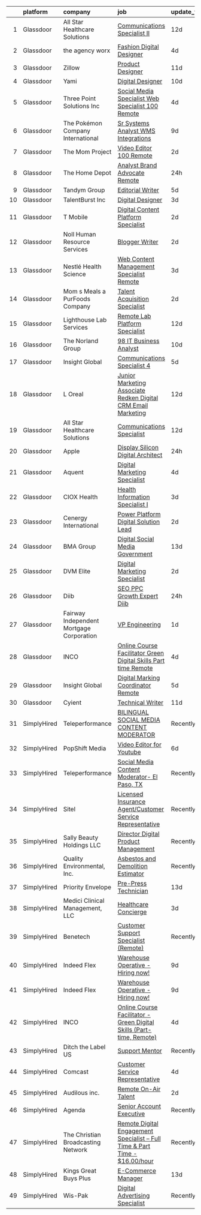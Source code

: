 

|    | platform    | company                                  | job                                                                                                                                                                                                                                                                                                                                                                                                                                                                                                                                                                                                                                                                                                                                                                                                                                                                                                                                                                                                                                                                                                                                                                                                                                                                                                                                                                                                                                                                                                                                                                                                                                             | update_time   | location                   |
|---:|:------------|:-----------------------------------------|:------------------------------------------------------------------------------------------------------------------------------------------------------------------------------------------------------------------------------------------------------------------------------------------------------------------------------------------------------------------------------------------------------------------------------------------------------------------------------------------------------------------------------------------------------------------------------------------------------------------------------------------------------------------------------------------------------------------------------------------------------------------------------------------------------------------------------------------------------------------------------------------------------------------------------------------------------------------------------------------------------------------------------------------------------------------------------------------------------------------------------------------------------------------------------------------------------------------------------------------------------------------------------------------------------------------------------------------------------------------------------------------------------------------------------------------------------------------------------------------------------------------------------------------------------------------------------------------------------------------------------------------------|:--------------|:---------------------------|
|  1 | Glassdoor   | All Star Healthcare Solutions            | [Communications Specialist II](https://www.glassdoor.com/partner/jobListing.htm?pos=128&ao=1110586&s=58&guid=000001833092314dbcf03b12e3b6052c&src=GD_JOB_AD&t=SR&vt=w&ea=1&cs=1_4605110d&cb=1662967231485&jobListingId=1008103721465&cpc=8795CF9063CD573D&jrtk=3-0-1gco94cd92cgm001-1gco94cdrghqe800-4074241b191a7e87--6NYlbfkN0BGBDPilQKSjrpyyyYArvYVOZEYMa7mKcISwAaoeXlSDFzzl19xKjQ7G3VoStLEeVMrnKwQ1nxYxP4hRxsvB41vZsboSjw1NXacT7m7rlvQxOQ28vRk1mWFeZMMnsM1MdRaavSdDrKIVzau5wtO0GLPBkUi9MP9my6Mx7_ZuG3412v-lnenvLZ9z-xrUQfXDaeGtuCJ6bDNI8vipaYhROKMypkd5c_dqDoVI23Fg04RwxMxLnghZxJvoptOy5sBxECfM5-UtvYWlUfUyuUR9FWpuy83UUnDvMms2JziK-EFqcGA_kY6EN9bmRWtLgt7sYTYP-oBibZRyaz4vpf6rChsZrZ8FKVSRIraOt2OnqVETTMTM1kp_iNLFv8HGzL9NfTkolL2P6LbidAL0RLUbYFDOr0nL9M2urNOq6xGPKLil14yCnofnWXIhzal50Zmb9uVhFe0bEvXEz42hR34DH6bpwKGzzTx8X0hVYd9uu_Ag3dB-hwb_VKjpH5N6PdIRYi_XeBX2N3utQ%3D%3D)                                                                                                                                                                                                                                                                                                                                                                                                                                                                                                                                                                                                                                                                                                                                                             | 12d           | Remote                     |
|  2 | Glassdoor   | the agency worx                          | [Fashion Digital Designer](https://www.glassdoor.com/partner/jobListing.htm?pos=121&ao=1110586&s=58&guid=000001833092314dbcf03b12e3b6052c&src=GD_JOB_AD&t=SR&vt=w&ea=1&cs=1_8ecb1419&cb=1662967231484&jobListingId=1008123724940&cpc=8795CF9063CD573D&jrtk=3-0-1gco94cd92cgm001-1gco94cdrghqe800-bcac29a8680221e3--6NYlbfkN0CNOKpjDIEH11s39GTuUki_mvxNbnX5BtDlH5CMrheAnKze_5JrwQ4joDkGUDohP_RlNQhEZ3Q2jeEAm6ldQzmxFxxxdOOwyMbldo0dx9_PlOyL0ITe7Ek6r5-EtcSJ0KUwFsEzvFr-Dqbe1FRbByRhvhsV6TwGLTx9ZGA_f200DDMBn0XMdAm7cy0ubHw8ERgtFavRaLppjLM65exVA56aMbzj6t7XkgfjjdxhPCcGu7fDoq1w9mvQ7GUQ2OxzJ-eSJmo-G64tsB8V1OUyzt8UlhvkmqQ9PzSlBuE8IEun4S0IokDzvjW6YqtSovfS-LPN2ZwTKP3Ft5hn2_ti8SKh8GnSauuItVI4h6G6lAp3z7UNQdpbbIBA8HowrYjX7WpBPfYo-24IQxG9UtiJsH3zlYwZa_5mRua7f3oMGcAkDilvzKJvCzeqMQxBehkwVrQtK9TSlRnZWJrTZAIq7qHmMAL5fW9TlXgclLkKdWSs0fOPHHuwtx-_IVt60bKyB0dHA2BUSnbktw%3D%3D)                                                                                                                                                                                                                                                                                                                                                                                                                                                                                                                                                                                                                                                                                                                                                                 | 4d            | Remote                     |
|  3 | Glassdoor   | Zillow                                   | [Product Designer](https://www.glassdoor.com/partner/jobListing.htm?pos=118&ao=1110586&s=58&guid=000001833092314dbcf03b12e3b6052c&src=GD_JOB_AD&t=SR&vt=w&cs=1_ccb28ab2&cb=1662967231483&jobListingId=1008105734825&cpc=3BA4CE39D5B5DEF5&jrtk=3-0-1gco94cd92cgm001-1gco94cdrghqe800-923d093315a463c1--6NYlbfkN0ANMurRYyPEXg08u6OamUd1Mvhk-zhFSGYIZgoJR86UvYL2v6MoUqae-sD5DnU21vqzMUfcrlxXldGlpvZ_A9LcSbv7fieDI5Q_e0eCDabZQJSfXOKXU7HhyZwRBWFH68mW2QkyUBY-1UqPK4A2Y0SDj9Q6XtG2RXC_FvaVnw66ZvehczXT0hXJiSKLdlv--KrzvhuGdjmuVOY-lgQ2fxrrtU44YbOotPxLYmrr3zjBFjGa5Gct6HufRsr590PXWE2TbQXt6HVvxvDltJ9ebgoMBByq98h2QQkks-1vng98s0Qe1Yww5Z0Ni2kkGbiW03PCICUJzmuNPpfCTFPpPrMjz9kGlgY-PIyEZhpQi9ELDS-nHYkJRQuEiiz8p5N3WB9TGSLANZWIGc6E9vyPhsc2A1FApRb0BAKndzJdixKmVYfqo6KR-9L_E5ZcOYtfrznlpfiWzv0gNpyJfhLx1CEPto9e6LD11LYUEHiVqumKKbJ6qLeP4hxgOtB5jsxHJj7PA2r01EIvqx5BaEYVZx1vtpqZxHX6dw642c7vbAw3IHr0F0PdDAy3GQJAxJQ4lBbT7bkB2XwfBaX__QglrF5pta-k9dmUPdQ9IwhczNcQfDlnB8PJRGjPCHv8SpmCpBKjiL9Lt1M0ouG2L3gbnYF3Gg5ETSpKY0HVDNIqkFWKi_gXTM3ndLxM7zVA0xvxFEhRanEER6egkR_QpbDjt4QpuhqmalJmrbtHBFouHvGQMVhsdP40zNidX3HFhXOBb1lqUYMHUWCA2Qng8vZWMhhJetwIaIZncG19fNkRZM3Z83sJBzRDf1ikbZQRTQFy1B_XB3vAz38APZR12tBi8aP6YJqGRMIb82UoiuzOQJ9fr2nJv-lBtwC9yHsc4stNfhk%3D)                                                                                                                                                                                                                                                                                                                                                                                            | 11d           | Remote                     |
|  4 | Glassdoor   | Yami                                     | [Digital Designer](https://www.glassdoor.com/partner/jobListing.htm?pos=101&ao=1110586&s=58&guid=000001833092314dbcf03b12e3b6052c&src=GD_JOB_AD&t=SR&vt=w&ea=1&cs=1_b23e7046&cb=1662967231481&jobListingId=1008111863173&cpc=43E37B7B5399EAEF&jrtk=3-0-1gco94cd92cgm001-1gco94cdrghqe800-8302dfe21c891ddb--6NYlbfkN0DsBOlmEAMqZtav1V1WKZO3RUElpafjggtWvxyDQ3xFSqf_F-uFbbl6Uz3uWdsT6trhbhoQk9MLmdifgAjmKlktZ-KFT4uyBonNjT1hiMW-qy2QwgUCcGa2HfCbca367x6gS-KHt4jEdwQ7-935eUeRy1sqHDlYd_TSjrVyRTBGtEOgjGAwsV9GqR5QOzWZZeVSG57x-dfDRUjsb7lWzisltj-6hXhwTRu8uvXmxtso-4h5GPyEMl_bx9XMElvvj6axwTXRHcKFo4TAKL8s3rYBZs9oBiuZrT5b_bITj6HlAXsyAQLvcjHgKiToijuNTDFFW8GyAakBJjdK-3EJOh-oDeZCHJKIyqoqNezM4SIWkpTXYlT2xmyyEOnuXfMZHtj-z09I-lyhDTbSgP-a0wU_Gmvp-0G2bAIqUQims8EGxQ_JABMXM-C6d3BJrqUQaQCD5xjFaFrGBCJKaEol4m4r7M8GW_vDF1Gowz-AhiFdPrlyjWf3bsoIhZPA7GcNtts%3D)                                                                                                                                                                                                                                                                                                                                                                                                                                                                                                                                                                                                                                                                                                                                                                                       | 10d           | Brea, CA                   |
|  5 | Glassdoor   | Three Point Solutions  Inc               | [Social Media Specialist  Web Specialist  100 Remote ](https://www.glassdoor.com/partner/jobListing.htm?pos=112&ao=1110586&s=58&guid=000001833092314dbcf03b12e3b6052c&src=GD_JOB_AD&t=SR&vt=w&ea=1&cs=1_e2ce805b&cb=1662967231482&jobListingId=1008123350854&cpc=6FC5BA77C9A4CD78&jrtk=3-0-1gco94cd92cgm001-1gco94cdrghqe800-ccccff3354823a38--6NYlbfkN0AXO2-80b6OrVq1jMY6MPakwTrBlFGFG9GXXoIqvIeRwHQKnllkc9g2j9MPJeoDIXEtRjoaZ_GdRcr3rDKEmRts6m5hQZIyMpsR-V0OIQ8EDLDWtjvH128dxsFCBLCzhZ4mfZGEtexcd8x1ngR2VjHpVQsRW6J5_GDgTq1iQKse0ARj6ISeCI3DY8jlwHQcHy6U7WokfCVT8BbY9IwLUJlDNMGByGlFNBbV8Qy9kYVSR80u07KDS7gIgXxx7YXAT2Il1raDSP_4StlYQm56gB-mXIgxgeDENFEgCOGJlfXruoyM2djUmSYIluUUuCpNwxuLuTgMzXc6RNDScIqY6iqh8QWJkci4wuA1c1HwpdhZV42BYBMi5QKxIULXw4epYAEifZ_In-bJ1bR0vBTEhpUVSXaa3098l_Bi2KH5flSo41_QU3mGHf4npOjGc_J2gm6GHzRw1tRi3vW5z0WkZxCgP0hVbV6j1fuv3kk5D2QNVsjQoo76FDC5TbwGeXFMsjG3MRlqGOrSEbTmimr6IknfvWTLBfSMgeUNHQk-7K6GuA%3D%3D)                                                                                                                                                                                                                                                                                                                                                                                                                                                                                                                                                                                                                                                                                                     | 4d            | Remote                     |
|  6 | Glassdoor   | The Pokémon Company International        | [Sr  Systems Analyst  WMS Integrations ](https://www.glassdoor.com/partner/jobListing.htm?pos=111&ao=1110586&s=58&guid=000001833092314dbcf03b12e3b6052c&src=GD_JOB_AD&t=SR&vt=w&cs=1_2f42bdb0&cb=1662967231482&jobListingId=1008115205921&cpc=56C4EA4A1A191A49&jrtk=3-0-1gco94cd92cgm001-1gco94cdrghqe800-72377bc10099bce3--6NYlbfkN0CsgUO0V2fSZxJANSxJiftVXeq1wpG4BxYFHzXoW0hPJv2peq4EG1SbFvCwTfxDtyxxb_28q_pAcZ-sFPK1vOQO_sd6BzI8qFond-mcHqO9YTEP5TYfF-pWELUmBLLDm-TEHFo7j7iNr7833mBSKI49nC1eyX2WGmb8LZMvTjeymW2MCSS6X7WBaPCgXFHRB0BY6cg2sixdBDbrRFt_0vYtTzpjaJ-QMhhdHxP1EKcXxdjgZ2DIF3oJXK5dmExvrWSa8kKV_VWv1Xh1Nz4bbWFhUj7B8jnkdNqGul4qKxKu5pvm6l1CHIwXiAqtP1CAL2iuJUMSOjWk6-EdFI0pR5fNn1uaXsgVdxTMIxCpuH3mRBHIJLI3rbnuv3DJVOa862d_kQIHzafZG1U53aJwR3f3QisOitegp1NQGJyASrsQESBu_gmWOznvtD2Qm40QPuJnRDCvbPALWTqHo_ZnrFEn5zXXWzNKF-263GFEoQAVSI9Qve7SjpRjpmumb1CKFrSIbhKZe8YBbLUSOvDsayaSD10SrKT151vVz0FaNJWA71LO8lf58zk-63De1UCBGcWHQu0Y3t87i1QyLxC5Wnq5Bq3NBdCGYUy1Wp0ndiOxZd3Q6uw6VcNrMs-vY_jjOnrYUaliechS04NRxJ9fyQooeFMerf1zXrEevBoS9JAPEUAMCixyjm40OBW4KAM2VyNE3Aa8CBNh2-Tz9cM82NuAPSkGIxQgqe7xhpnCgl1FADJdtRdhIWX10fXeX8h5IXXxWpSUVH3A4n3IF8fjVBy5i0EpHCclGihTEg-6Ej2RRbznmpSixdc_i333hc31__gxzxvNPOceKXK7VvjtpdvPKwr2LBX_vMJRbNrPxU1rMHFdkgXhMA2Acc8k-z2sTKeJdaW9JeFbnT04AAlpRQZuPAmuOz3WK0SDtMs85OVWQQ%3D%3D)                                                                                                                                                                                                                                                                                                                        | 9d            | Renton, WA                 |
|  7 | Glassdoor   | The Mom Project                          | [Video Editor  100  Remote ](https://www.glassdoor.com/partner/jobListing.htm?pos=119&ao=1110586&s=58&guid=000001833092314dbcf03b12e3b6052c&src=GD_JOB_AD&t=SR&vt=w&cs=1_3f1e2998&cb=1662967231483&jobListingId=1008129689187&cpc=42BEC95245890617&jrtk=3-0-1gco94cd92cgm001-1gco94cdrghqe800-6d5762e2183e3e65--6NYlbfkN0BDp_epf89aHDQhKpPegNJQ_ldQpEFZQsM9OcONMGxWx6pU56EKHF58QjVdAUvn2gX7ZxkNK7JD9nMbe0CrZnv0yeP7iSglisZdqxtbKNllPLeA6Tw5_019ujZujewAXpQoSWrY7fUinTSbPUvgwFTWcW-jxmNZfZVf8gzm0s0IxalBA_axSehVesa-FyzSPIFB858KlVDn2jhtQ_AX8wDlH1Gqxz5mJj5ilTCd1sfCUM2mFyZkPqbj9d4gpyp1rzHMXMTTTbVRUL_Ai6JOWnQFRfxzfMJyELdVZqwOtL1KYJygg12U57_ERFK6fIweMY7BJAPU-F4IXh_uBS-MLNeokVhXOE5ZDBj1KvOnDl1uz8ogpv9x1ZIDBwKJr3NFpC0bp2z_dySQRDnVkDLlkufiwU_B_BUXf_nhGVhTzeHPCkvrXsWYSVOrhBAwqxcnfaK-F8LZ1b1lwB94XwFHy3KXMdnsRFzP4B4incpNf7861RVmOvyBX2OXRsVDYZtdv36JUk7gyz_keQZ0msLfooVRRWndW3XD3j_Z4zInPCOJsPU84yfVys0O_79uDxnWB54T83yvHxVyWw%3D%3D)                                                                                                                                                                                                                                                                                                                                                                                                                                                                                                                                                                                                                                                                                                    | 2d            | Remote                     |
|  8 | Glassdoor   | The Home Depot                           | [Analyst  Brand Advocate  Remote ](https://www.glassdoor.com/partner/jobListing.htm?pos=113&ao=1110586&s=58&guid=000001833092314dbcf03b12e3b6052c&src=GD_JOB_AD&t=SR&vt=w&cs=1_debeccb7&cb=1662967231482&jobListingId=1008132424008&cpc=C4A69CCDBB3B9599&jrtk=3-0-1gco94cd92cgm001-1gco94cdrghqe800-19123a3284e4b776--6NYlbfkN0BAuTfAu5ThYozS55O8p5sS5gWZMb8bifg5H3ftdCgDuLYRlqSkW6aKpA-68L38M75JUSI-Cq-hKq40bDZOA0-3JEY0ldYzsdCSg1Aa4Ue6xDb3O1mja-E5XzJOM7k8EqdYbjLKXbim7XCk_BhdLzErpke6614ohzFWriYIFvBYVYQaO5yDpavrZ54_Eu7aV-UXsMmtJhvmziF3_kpI0nLb-rg8FB0BrkMKDZscP-Ejoi4Iz_JJ42R5E8A2JRWtxWQhpp3I53RIHHEWM3wzFgh5wGoZ6RYEe0RPsDlKzo8l0OEMvKF7ildAedEYX2MBnvxzm0CbnHB4ocu-6dmYrK2I3xvCqlTXX_CFxP-ysiVpV4upE5QWXGCo8WSQyepKrdxrSBcmAA2EBA3JikUpccfR5FER5WxVoMnOe5DslJrOscMgV2YRBK5V)                                                                                                                                                                                                                                                                                                                                                                                                                                                                                                                                                                                                                                                                                                                                                                                                                                                          | 24h           | Atlanta, GA                |
|  9 | Glassdoor   | Tandym Group                             | [Editorial Writer](https://www.glassdoor.com/partner/jobListing.htm?pos=120&ao=1110586&s=58&guid=000001833092314dbcf03b12e3b6052c&src=GD_JOB_AD&t=SR&vt=w&cs=1_7df5f6ac&cb=1662967231483&jobListingId=1008120841364&cpc=F4EED0218A761C36&jrtk=3-0-1gco94cd92cgm001-1gco94cdrghqe800-a63f4fd5cbec9884--6NYlbfkN0B-PqtJkJBxcFK4No1YgA2WlSENonneqf7HjiGu_Q0_hCckdE4H0LXC4ZduhqcTD6Doq_N4fcwYJ7Aaxwl3jxPuLG3TFrE7JsrWcldIg2gW26ET2zdkX4W0PYNU-SGic-N5-LsHmOCZsjQFclM-ivuf72Ij3N0TS7nLiKLHKB1jCy0RgrDEntGz0ozyoYQ0tFDnh9ChQcHlwcvMzeRv_AJpaloNApVqgUpiqj-Z3N95gB5W-teMRiklu4bawOLDCE1LcIxpUqbN7-FwnRFj8Oroq8T9tecqF5lb0BSDHp0KMoWPIC3A8fD4KhaOOgUko3nmVJx26d4PQxcT3n72t2-FwXl8oWEgNkIdTTBLosfX9yPHSmfbcBkz8A6_azwVkHJyNZhFzJIHGVHlcaz5-tiPLIeMWPpj4_opTIOeXZWX2jJJxY_FNNlR_gduKEMS13A1FqTV902y8ww_Cr-oEcO7OcFFXnUpFw4n7Zwxq4zZNw%3D%3D)                                                                                                                                                                                                                                                                                                                                                                                                                                                                                                                                                                                                                                                                                                                                                                                                              | 5d            | New York, NY               |
| 10 | Glassdoor   | TalentBurst  Inc                         | [Digital Designer](https://www.glassdoor.com/partner/jobListing.htm?pos=127&ao=1110586&s=58&guid=000001833092314dbcf03b12e3b6052c&src=GD_JOB_AD&t=SR&vt=w&ea=1&cs=1_be41ba31&cb=1662967231484&jobListingId=1008126827224&cpc=8795CF9063CD573D&jrtk=3-0-1gco94cd92cgm001-1gco94cdrghqe800-8b467ad102257841--6NYlbfkN0AytblDjMhCTRr2PwXSTF3LlCyagmIhB_qBKYhkTsU9J8kbOkkPPbkHTn1PvWfxq-Nv4x6IxDBvZLR25MZbAfefno-oBVTU0wSlc8HEjJ-SswQ5Z1xRMiItwG7mk97MbMuou-84mvi0RkZ2zZIXh2AiBdhA1yJSCwWI0L0GyRNrxepbqoRNkkFFIXtM-HAkCMnjJ6Zgo_kB2NFh7tbQjbOQ561OrlQxDZPwduwwviWdlpMbS1hnI9Wt7ZB-xanEWYFe5yCs4RXjqcZNnTk3bDsOmAUDSK8QwXpZYLH45zc_ffPNtraXdDj0tsO--xEIVD8TbrlnbNHVEcVuy14axiTmG-T8zGL_L75AWAwNve5P9QM7YxlRrjaG01FiCZzqQY2hc7se-5SInJOc6PwvYG0V6Mt0xoSoc25fJBWkydrvlmhhWiAX7nNiflpItvV4dLG5HL-HEX3yhP0QWwbK2vr6D2j5v-P0i4y7WQ2Lw5rqMZs9eHD1oicM2pgDZlBG8bc%3D)                                                                                                                                                                                                                                                                                                                                                                                                                                                                                                                                                                                                                                                                                                                                                                                       | 3d            | Remote                     |
| 11 | Glassdoor   | T Mobile                                 | [Digital Content Platform Specialist](https://www.glassdoor.com/partner/jobListing.htm?pos=107&ao=1110586&s=58&guid=000001833092314dbcf03b12e3b6052c&src=GD_JOB_AD&t=SR&vt=w&cs=1_4ff66d3a&cb=1662967231481&jobListingId=1008128770852&cpc=FB7E4A1762AE5BEC&jrtk=3-0-1gco94cd92cgm001-1gco94cdrghqe800-88ab6d4f451badf7--6NYlbfkN0DQ26wr4AzmoNOeS9kS7NPMaLEmoS4rCSw65dkfRS7bcApvtDhmwtBf2olLwfeWvsw0Bz8Fcwho8rVf8eZojBa5ZUCJuqrdKaldvOBXRbQ0dWOfzjfkE6uEMbD4_AA2r5C5H6f7Ny-SC2PsEPYDQayTgVQKdsXnsaMwZZWjZyMCMYzMCnHsvd30CV1-2B4kvK1kzRkdNqF7N7aMaR-tJD9EfyHtqcvuwKEiobY9ojvRGWVrz8KJfLkFE01H9n-SlSDSKo11-PaDw_CbR1rTbI6WIjBlNrOfP48uosPy4jvBy9WzUDyhjiJiRZcM308IIfMbHQuT7mbN51PsliynrJigOptdAptD-0NdSby76oNtuSgTI7EQwxIDFj7BSfeOw9DRlzdv8iMsS3aOEUu-WLmH6RgxtGvJnKGrSXG3IwlaZVdjwwLPzMfthvaiYnSxeP9lAMMqQXEI71xFYYl6KyQqWwknpdEmn5VsumcbB3thR9AH6oTI-xrflGX69CXc3TzibcGRbkOApMh6RHJ1NHegupAFaydG5jJnMK4lGdwvexIoIFs8BDgqV8FalC8U8x5pG3YFbfpPGuPI8ZQgI-wYsyh5Gdyn0goBgqHWSBz3xFTz1xvVMYoFOpB-C3RbM7F4Nc2tWuGgbqkx-0Avdmm6aghPXZ2qrb3cfnF612DNHnECMscf4Sw6LkyBZiIujtMHK9pPNl6jidU44sPULcQIOvGdu6FR3pnYPNrLtkySqknBa_elRepDcS5yr3wf7YH58LZtv55BpmUgYLyAviZFYZDlbl1t_ilBoqKEduHNSPTSsSmu7pBop97QsU9l2hHW4PoTpPBi8RpcsIBxCkds_MwECy9Yy1uYCZpUEgIAqZygRnd1Atm8SO_Bx3M-Fsh8uvmOF3ybwpM95Llz4sLbnts-D8xpBslz5rosI4XKkldHYTV6aJvdsl0X63hhPYPgMGaKbIdQ082dWxPRYbfU1KAg0v1V2RYUe2cPjEQJ89PVXENKj-_ZlEYJuq-G_hgYZCs_b1vLcwzggyXSI5m04tmVM0L0zFOLLcLy0Ev4-43dWAsKRjfGpbom0amVJrVcr7EElkl6zxwRG8iLIM4aQLUCqDbcDTqwzvaIJ05aLkOGWvlJ7IMWhIaRmCfbqK3fWYhatyEiEjZbyQdagTu4dfuzNcL7m4GlTjXG9qIl8XVwW5zVF3UG)                                                       | 2d            | Bellevue, WA               |
| 12 | Glassdoor   | Noll Human Resource Services             | [Blogger Writer](https://www.glassdoor.com/partner/jobListing.htm?pos=104&ao=1110586&s=58&guid=000001833092314dbcf03b12e3b6052c&src=GD_JOB_AD&t=SR&vt=w&ea=1&cs=1_c4d4a0fd&cb=1662967231481&jobListingId=1008129732804&cpc=B570179B49F70162&jrtk=3-0-1gco94cd92cgm001-1gco94cdrghqe800-8a2d189f2d6ec3c9--6NYlbfkN0Cl3WF-EPW0eVhuFlAvtyZUUJsMmJHVknTeHRLWHt4c298X52yx5HjTUS7GFeF6EHax1MG7Q9Obi1wUtQ1voXAMVg5K4qOumT39HL5ORguIcifQDYbLFv3sDOYLSGL3MMNNYMG7P4RT1QMfczQTJs6UMOLNXqZxHc9dxMrn0FO9OuUBt_x2TgNyoHGdujbRE8x4BB5VQO5KQvwGOyTM4iZH67kyfJgOv0oqRkq-V6vTa4WJep0AzixA21VO2VuhjhN3v-E_I2gaZOtf_v9lS3ld6jvf38kqU6Q9hEPzF8-988z7GK53dmjse0UY4FEbeLGXHqUtrR_nLccsgnSIGsfjH_wcInAF9zptbVrsI3RONlPg78lzdbPrP8bfEHgPFjWG0nfUuPtN65ZnY_dyVjv6vW1ykI_xZcE_pxTGh2B6DB7_MB9Tqi5WbUGYqguZ-xbQlsq0ohmq9mIpI2f8TM3wbrbRCl_bh2hOaijed7ZZrCQupLUTKhrV_qEe0a7JxfBP1NvxtYplsHaX_J-ybeiS)                                                                                                                                                                                                                                                                                                                                                                                                                                                                                                                                                                                                                                                                                                                                                                       | 2d            | Omaha, NE                  |
| 13 | Glassdoor   | Nestlé Health Science                    | [Web Content Management Specialist   Remote ](https://www.glassdoor.com/partner/jobListing.htm?pos=108&ao=1110586&s=58&guid=000001833092314dbcf03b12e3b6052c&src=GD_JOB_AD&t=SR&vt=w&cs=1_77c34e75&cb=1662967231481&jobListingId=1008126314691&cpc=9DC6E4D8324653EE&jrtk=3-0-1gco94cd92cgm001-1gco94cdrghqe800-55122ea4829dc0f2--6NYlbfkN0ADQ6GdWvkt8ZgTH_-FXwKY0lTyiTNy2VEya7tXxeKwzj-OqYxe2oijiIxNvHTUH-bWGe7WgI2oFgNJ9ti2KfUmkC9rIs_La0VLzhVGYQwsSV4Y-TZZ54TeJzwNYcK_Dz-msOstDAwV2azUMs1QrNxc3uVmBWm-LF0m57_9VZOwJVH0DZWmv-HFnYSYF5m_gVRwqqAdoBkyr0ICS5BztusXCF4CogcIuqoOkMfIZgDNVI8Fq_qQeervNGX-pA6EyDmyM0-zdVTnIuJsRwbg64__cOKJP2VkorOuBedNCvVFBPKjAqzsooqOaxN_65U_TR49V_AUL6JyEjiVvwFkwivS8ExkjDDANjgdYWbaxNUZXwnwzvIvXRUUl42bKok2H0k5Lp4xynsErxZdQS07NDrsW1uGZwbgcGNpwyfSxZzsPjO_aozfz9AHmynZnhebSeGlLxNpKr85iC2JZgASHuYIJ7NYMcT620g0_BD360iZZyyzc2PdsxCBX51TtZD4TqWCR80IwuL4bzvJZzeSclGKoDL4wPqGaiCkTVQ7yNdkZkcneKSmmtckhscgmw6F_qbrJl4NO2BkoSVJOD464akM1Ikk30li1b4GLeOvbYIWewyzKbC_wQ4GlRvOkLufFIZAMa74hq0y3g%3D%3D)                                                                                                                                                                                                                                                                                                                                                                                                                                                                                                                                                                                                                   | 3d            | Seattle, WA                |
| 14 | Glassdoor   | Mom s Meals  a PurFoods Company          | [Talent Acquisition Specialist](https://www.glassdoor.com/partner/jobListing.htm?pos=117&ao=1110586&s=58&guid=000001833092314dbcf03b12e3b6052c&src=GD_JOB_AD&t=SR&vt=w&cs=1_a56b9eac&cb=1662967231483&jobListingId=1008128773759&cpc=C4A69CCDBB3B9599&jrtk=3-0-1gco94cd92cgm001-1gco94cdrghqe800-d0a256e53f5dacf0--6NYlbfkN0BwTAFAHDduigepkUlc1zHSJOlQ39TvvMJ4XwUkeWK_jS0jFNUjC7yCqBYgFwdE_UgNwecZH04pDdFOr90_RZ3GSxf4G5cSf7302cIwBG2hJbVA8z0lYrli8v0h-9PEu9UeDAfGDPn_Cockkia38TPWiuXa8ODM9ew8okVBOtE1CJ4BHe-LI7zIKrqmnFJ3WCqJmUtMjxE34D7LzTBsnrGU5EzO13xDfLQvTsf3jcdx06RYyjyqDoTpA9ODkFxrCvuCFvcItY9zbARLLfCq-YwmOC0UFTzJBmWDJChGANFvJZC-UKlPRl3Hu2qqHHktsp51kmcijl6FqOpVFgOsM2I-3_1uN21ygUcmO4SJvF0PUJwuZqqqrTrayR072E38FJ2YfE9wiWBzmOTG25p-viPtOHNMzkaaFq6fNMpJB9sgVdFC1ESXhYinHs6d-0wV-LpAklkS4JMpH8hj8t6UBpsHL_1z0gSHeeOUb_pya2UpALohjBIf_4jutok7h1J9kBmSmOo1-Ji2O-byhe5iysjzfZZOumMji7e1W3z91dkm-YSdem1bXs4sCrJ8B0p54gNLSA4iY_3ueTt5iytB4X0Iri6AHdyP5PSbjvdwbTW_J8aDQP9u6TZQ7cqu4vQduWb_EMVAah_sKXaj8I9epuUU7mpqdVUt7Bs02uINbwYitQ0tBLcLKbdioPaWHUl4LNBIWyfY0NFuaRdKwkfpj5yyMOeNfSD_aLY7bq89qDN-VsdaiPV8dHj5NoG77wxNa3Ddf2C_gr5I6_J4lARA_MC_mrgTCiy1NpIfkzSHlHMiXBPPslCitw7-ABSKRcTuU4qmyGyylScol4uLZ8yQvxUHfGkgyb_d_CAOHbAqfKOivDcNJQI1h9wXzeV6fktI-VQra97Fm-0Hhf5GRO9nnnLT3NNdvCDM25dJzn3eJe5OyoJsdMtgLPPnZwl-9on68fbc4ubcQCQ_OXTTRQ6RF6IFTbOewAxFCEare--QuptF8t9HApQ95O-8Tu17NZKa1df5iMQXaEuZb4_X25kvWxYrWxsHzWyd-lSaitW7uLejzH69Xm_yviEFsgyW7BoOFd3uAdsEJCLN-w36oKxVgIGZSOHOQqml7W75p0qsR3r1YZMbPOBXieziNarTm24oyLechVVozu0lyjvtr8d5hYy5zPWmHdbeEKJoZpKrvF4iFgOgyMUe5E4AjL8ylELncrgX90qPTwTAVreyF9d0-Uxv5uKvpOvkNWC6iP0pIQYMyQ%3D%3D) | 2d            | Oklahoma City, OK          |
| 15 | Glassdoor   | Lighthouse Lab Services                  | [Remote Lab Platform Specialist](https://www.glassdoor.com/partner/jobListing.htm?pos=109&ao=1110586&s=58&guid=000001833092314dbcf03b12e3b6052c&src=GD_JOB_AD&t=SR&vt=w&ea=1&cs=1_e4970c56&cb=1662967231482&jobListingId=1008104135057&cpc=883DC43018083D9A&jrtk=3-0-1gco94cd92cgm001-1gco94cdrghqe800-8cd5698d7fa44fc8--6NYlbfkN0BEPTYDKR4mhInX251euuDvZYNJCNjxysHHcoB04cFOMG7QbiYcmzzg3SAph67Fk5JggsO2Q1q8Tvihl_BFixz_1qXF3fLEh54_vNxH9xx6luEKM6qtWz7B7XvKWO8L2AJVCcfXk8Bs0BaOuX6v8OF2Ksm-2JRobpBGAg_YbnexSXRO4K6OuEPid9NyyK69AS0bFYbzGnakF2n43bZt07Qn92h8FEiIWCfqEIWHrqeIHKcx-PeQ7A4uC_0veabG6-UvfrLH-X7-NvSET1swQZ3ICe_Ue1beJKljjq1Lebe5H858RUBkoQH3MZHvJyjGtznN6HZaIU2wpRVf7_4InKy1mt1ROzyP1cf7A2VTfEWr7DVmwFHLV_HHzbWoVZdyy_TkczGmu2X-5VjnK7GKUJX28rdVtqfSR8ITl9AoRL580GrJ7ZwsBv4xI-ykpogRikNRhPdyY6uhq-r_qGO1Vo4Yg8iF5xo3bl8X_DJSNwBTjdG_whQZIY9btmSekbpn2YUeE5lQkQaGR4prQ6UjjGi-ABE3sdptau2BsnH13xO3GYOVYZSsHe7ndfs1q-XYOKqO4-faETXvObeApLnEQh4gO6bNPk9E7T0%3D)                                                                                                                                                                                                                                                                                                                                                                                                                                                                                                                                                                                                                                                                         | 12d           | Los Angeles, CA            |
| 16 | Glassdoor   | The Norland Group                        | [98 IT Business Analyst](https://www.glassdoor.com/partner/jobListing.htm?pos=129&ao=1110586&s=58&guid=000001833092314dbcf03b12e3b6052c&src=GD_JOB_AD&t=SR&vt=w&ea=1&cs=1_eed94611&cb=1662967231485&jobListingId=1008111785135&cpc=9908D8D4413DBB8A&jrtk=3-0-1gco94cd92cgm001-1gco94cdrghqe800-ffcb6966abb3858f--6NYlbfkN0Cs2QQGjdTOBHrQsJuheh98jDPi9TyT0ZfRIAHkJTTzuElC61QxND8ZjN2R-w4rcx9GrAPgOrUPsnnBcG2vzpBo6pgHkS7m-yh_bUBDYCfN5sTcaefSHjSr8fLEGhRSTkYAmKwcXSwBmFDNTzqXyCAvAiXm_cROFuy18inun1xjrmRTc5_AulZFNlkRThUs43ZlN3qz2UWE4f6AcHLTWjjuFOSF5VjeLYMnCLOAMJBldYhe9nVT-MG6dUhz0qUUXL5Ruzd8DkTln7_-p1SnXtOOjmSimyL8i8WcuU-dwZynMSIGWuCddigait-YLh1zOLeEl3eAdO7anP13GdO2Qsf3EtLtA2vuRtTXgEiguyfemY365tet2kb_tRy2_UxvRrLSdJmbvfKQRnSkPmZr93akRbMoKG1ZEhbRDHVTNs7jUOBnZvnkOQoFDPZB0p7D4ncm5YgMt-2g9-U9qmim_hpiNKV67ASfSIgWBzjHCeBbRyuyAajksU3Z)                                                                                                                                                                                                                                                                                                                                                                                                                                                                                                                                                                                                                                                                                                                                                                                               | 10d           | Remote                     |
| 17 | Glassdoor   | Insight Global                           | [Communications Specialist 4](https://www.glassdoor.com/partner/jobListing.htm?pos=126&ao=1110586&s=58&guid=000001833092314dbcf03b12e3b6052c&src=GD_JOB_AD&t=SR&vt=w&cs=1_ab4465f2&cb=1662967231484&jobListingId=1008121793639&cpc=654405A9B1E0A9F5&jrtk=3-0-1gco94cd92cgm001-1gco94cdrghqe800-7313863f42eb35a2--6NYlbfkN0BKkHZu3wF05EeDimN_p6sYpKCMArvwa95YdH7UpkaBCqc7l59Erwqcl-ZxWPl_M-nq54veY6r_nVZXRMwRqyWLTgeYvQAoLjVQqc0FzyrHMi4dxTDdMIflmA0aLwG6B8LHc_4AeTR7iGfa2vW_8DgIPbmnCetbA100gU6KJEi_YYSC1VBJdB_Iy6P7TlRGhgpOdmQkPNBxC_KNhKN1XXP3RSbT6vz8yV_ZGslBN6PwfduQLOi44yY5qlj8XafFM2neqwjVx2K-VBNHZZMrDw7kXOQvOUSgvM53pnqiqQ5nfZtSPRiU4GuKkE9YLuODU88eKYcHXw-pHihukSwZjREf-Ghfi6hWCjI-o92y3iw1FIZjMx0bhjSMZfCaCW0xwW9_5i0bWXMN8BKUYpMbro3U_4rM68azG8Y22LauotUzTc9NgnY-DpQzk2DwXc8WnjxqrDpaRGA8uWChVUK1_xX96_8E8ul9fSLSbi4DTXpkRC0uMQIMaKtE)                                                                                                                                                                                                                                                                                                                                                                                                                                                                                                                                                                                                                                                                                                                                                                                               | 5d            | Redmond, WA                |
| 18 | Glassdoor   | L Oreal                                  | [Junior Marketing Associate   Redken Digital  CRM   Email Marketing](https://www.glassdoor.com/partner/jobListing.htm?pos=110&ao=1110586&s=58&guid=000001833092314dbcf03b12e3b6052c&src=GD_JOB_AD&t=SR&vt=w&cs=1_8ca84db7&cb=1662967231482&jobListingId=1008104278623&cpc=F41FEAB56D215062&jrtk=3-0-1gco94cd92cgm001-1gco94cdrghqe800-4de994b6b5e567c7--6NYlbfkN0B--xwTx5z5GtX4kwB4PKln9ei78TGhUZ0jXbBonS0qzEhzYeEaBt0GkTPTcdrr5MnFjQlC3j6wPPG_y3qdE5S8kaV2CdjrD1LzUhATnUsGexzy9vPGVAzzTA0Ll3818YMgE8x-SIAx-eGqNtj8KI3_rOtUxNLHfFCkoSXp6qRdYoNe7AhBjrRo7I2K6UNqZ2uw_rbPQc-lUqalcnnHXDVpU8EGchu9VEHyhOljZm9On7wbseSRRS4D0qIpFav8Y1ONW2FblZi1xSj3aQL0WDl5Jg_M3Tjo0UIZukaIhVsA5o2tVUEFFdDcFb-A97Dmu3E1VJiEZQPC5HYlpqLKZrZB1UX_64uMLnfnk4trjR2IaCtqMp6Z_64WGos7eBhb9BbQEtgaa9KgICTrLctgxRirGUdTcSa2Ii_zVf03UgJ5fhjYFxEs2pIcIhOu3s1WPUvw5-4ZMYjzJLd6ZZxNPg8DuLgzQ4lbExrFSpjuoF90lSsrsrttnGEjB2kX0LShfw3BoQyU2iPlTwkNhoQ2QCW00qi4ZnQ4GPdAXGlEpPKmnpxMYWRCC0p7Qb__4aui4SI%3D)                                                                                                                                                                                                                                                                                                                                                                                                                                                                                                                                                                                                                                                                          | 12d           | New York, NY               |
| 19 | Glassdoor   | All Star Healthcare Solutions            | [Communications Specialist](https://www.glassdoor.com/partner/jobListing.htm?pos=122&ao=1110586&s=58&guid=000001833092314dbcf03b12e3b6052c&src=GD_JOB_AD&t=SR&vt=w&ea=1&cs=1_e48889ae&cb=1662967231484&jobListingId=1008103717334&cpc=AC285F3A3ECA6BB0&jrtk=3-0-1gco94cd92cgm001-1gco94cdrghqe800-5f7806e71323ce1d--6NYlbfkN0BGBDPilQKSjrpyyyYArvYVOZEYMa7mKcISwAaoeXlSDFzzl19xKjQ7aHv195CDdO7kGnmNfRqo77H3KyINivGlap6SQVTxiH1lDpb-k8IzrAKbM4E_qDFTgMMw1W5x2DtOC1T9dFg_4DakFw12FYPqup5jZ-kZNeE6YcFB-89V18VewW8ixNpknLCHMuBvMj6OzCmp3E9XyWozqGdHqbpk7cEIMkTaIUYTyfSUqUm_bdveyK6QaFF4eGaaKnTMv-7F22ee10e-OEzD4vcDBeTcMZiqpRsNb-EBnPuMRZhCW_9oU7cQKcJjJmMuhTziKAkSHvaRu2GudR4tX2PEuyIWbAH3nXzn2UT4sLyH1og3twJbMR08NM-t5q_0490uyBlCHVauDQi159BYM2NGSU7KTgQYG6KoVhse9NMQlOE5_Lxax9HiP74FbtB6inUh_i6vZ3nYN3_YGNyBghEfeKKShnTYQcyKYJ-4UeA9IwGYl2yhyFM639M-BrblALyQsDUnwJURAxw5Ig%3D%3D)                                                                                                                                                                                                                                                                                                                                                                                                                                                                                                                                                                                                                                                                                                                                                                | 12d           | Remote                     |
| 20 | Glassdoor   | Apple                                    | [Display Silicon Digital Architect](https://www.glassdoor.com/partner/jobListing.htm?pos=114&ao=1110586&s=58&guid=000001833092314dbcf03b12e3b6052c&src=GD_JOB_AD&t=SR&vt=w&cs=1_73305923&cb=1662967231482&jobListingId=1008131554559&cpc=2CAED5C921A5F994&jrtk=3-0-1gco94cd92cgm001-1gco94cdrghqe800-698a660e6780018e--6NYlbfkN0BvKrLyj5gPmtZO9T8euul8TCxuuKNOtzRJOomxnwSEodTz2Bc-sPZlO_uSwsktAeh8Nu4UJfIbkW8WTT-WdhX6RYs-sMojo3BFW1avpU6au5cdRq1-fSSm8P_hvslVSJZRZJ_lZkxhZBDaF15GrAG6ozh1fCbYzfG_GXOG0jHAexm1uEi9eHFrgmL18QlGy2bJGdoETkdcPtKOQ8Pysm583obdhUzzTKpNmdisMWDDUHIdjfsP7HzI52eNepIdhlahR6pW8_qiudxJj-GeWwf8S9lBxk2hdsdbg8ul6-IxaF1k3eWcB-QLFg-hw4prmgUqQeot6WiEGgaNZI3JemQVYr0UBZjqGgivBWG8B5eKuOyJnT6RkdxS--Y9XiG6aBl2NlfAA6-BWRt8UPm6KHGo2hh_LpO8ttDuJXS2MFiENNjYl9E-hhOCZs72K6H4jKE94Q0j1-S0qMR3zrFFALynggJu_9uXwz8C2zgnsdbCaCjeVw2AyTcBy6uQiYVA7y4wRRRr-9nmrA3xw3ki0dIw7ySYw1VPsqFd_BMqRWNoOLlYp436wSBMmnHl9DHWzjoACG78ssH52H8ojEVmIAQRU4NHnPAoGq-deJh-Qiiy9Ghq7NaTh4d2o6JsXbM90d5CjYpuDEw4rD40N10TV-3rcW3uKm4O1SX9HQCGYbKSmImVWklGsOwwGRUuX1Pqa6evEXikYJklWSsZLRHi3XUKFIm_Kzpj2Ze4WfGyh1qJoZFaNve_qbxGl2aFIK1En_BvI3WBhdQXWByo6TifCrFOz0jV-4-Z6rbEq59cNa5sGe3pBGotSCgh7l4NVBVRCO5GtisACJ_9LsIxBP0wtSNey4aIkAqMIuRv7sPJLYLIslP29RlLNAA2M12P815TCgy_OWUVjrM0qg5JxL9MJnRMrVFQHtbJbtNpFnYJ6eBvNapjPSDr6lbHwz7bx23ANs5X9tMA8ya3LcYJAEcJIYng)                                                                                                                                                                                                                                                                                         | 24h           | Cupertino, CA              |
| 21 | Glassdoor   | Aquent                                   | [Digital Marketing Specialist](https://www.glassdoor.com/partner/jobListing.htm?pos=123&ao=1110586&s=58&guid=000001833092314dbcf03b12e3b6052c&src=GD_JOB_AD&t=SR&vt=w&cs=1_287a0204&cb=1662967231483&jobListingId=1008123535044&cpc=FD1C1DA32C38CFA7&jrtk=3-0-1gco94cd92cgm001-1gco94cdrghqe800-8db612a560e22529--6NYlbfkN0DMrcEu7yrtATojKJA7cEzGQ3FdRGWLh0CZQInL4ECGI9gD0Wolx9R2v-Aex0-GK05Mb90yJTg8wVVTdAHpc8LqlP6jH_FNOKoFRacRh0bwKvWOBqfLOpQekM9Q0r-HRtuEgdhnZNE8rC5g6-cuZ6E_HALAbk9K89I4TpvVQTVVEBwzz5bowq_l9Yd7GmxD7az7Map87uofdee54_VCCJuE1OpF9FGOv63QycYrgFX6mpB-NikJ3cq2WXklBy2wPoKnl6DMJ0_5j6_hzX5U6_A4bJceU4P2NpLFt4TXzXVpXGSmnjtntLnGs5asRdRJccycS5wa19qMsJBRm5gnYJ2rj-h6qt8xuFWRVGS08En2lETfzU4rOg474LPIGqBfz-ZHJ-UFXhhPP_Xs-g2niX4RVst8f6MaV9kLjH6j7So_dPLcZO7Quohfgbj0sYSb0WVovjD1q2cCzhIPWisHdGOw)                                                                                                                                                                                                                                                                                                                                                                                                                                                                                                                                                                                                                                                                                                                                                                                                                              | 4d            | Philadelphia, PA           |
| 22 | Glassdoor   | CIOX Health                              | [Health Information Specialist I](https://www.glassdoor.com/partner/jobListing.htm?pos=116&ao=1110586&s=58&guid=000001833092314dbcf03b12e3b6052c&src=GD_JOB_AD&t=SR&vt=w&cs=1_64fbb60a&cb=1662967231483&jobListingId=1008125561354&cpc=8795CF9063CD573D&jrtk=3-0-1gco94cd92cgm001-1gco94cdrghqe800-eb54b3055f75562d--6NYlbfkN0DmVkbSMMk0SKBlrQ160sntKeTFoLu9cDfRQznIgsntp_qWLZxp7XF70qvPNt07L4vmzbjYgDS5YwY5qXV35pwBTN96HrxwuVuws2rwasVI9wQJzXyEkHT34W98L5X4XDBU4ZHxCE29KQIyIwleKgh4OC_vLpUphn0PWhwN98gSUVYRePKjjVxh9_1KHWZutZnom89yp5k1h83ZxBi6ZLwzkOc_oiwYYJZcIm7mMsRxU8gPyDMaQMZ8AwVGTRhOhBMaP6eXx6yBMIgfMqsbOW39UUdol4pVir9nhS8hFMv_R4gHwSsZr8ApbtKohLAh2eyH4uvrzS_LrOYQ5TncIQAbMwPaaJaD-I5lbOGYNCRQReMXZLEBXutvkY2QOfXsAGd52K4z4KSoCUeA5z6iZsnxR6MalTzIGOh_i8qosUtxnKzrHFRkrQ3GhM_cvjDSwQgDGTxu4xXcFWb5eYCH2wBi_J0lvelSjqxn5ihppsVS0C_1i6M6WvfhaE-oLjYsVd9hCaPEOGLCBL0wjEgW5ALcVF4PGp8tqWpzQP91U5ihLCCKxgnjjvvoAIQMf9RYFeF_FRcObX4opr5bqYSB8zZcz557OJbSLh3D7aKRllNW4Mr-b6tSQhdzBn7RptaBtPyKTBLIEfPVrXaQdKT7amdj0EbXCmFSgAxdyZJ7-oYledc8hW1lo-fThcrXYWS2BGUObaTlvOk6Y-7wmKg0sVpvBqUbIG2I6cp9BN7emz9IFg%3D%3D)                                                                                                                                                                                                                                                                                                                                                                                                                                                                                                                               | 3d            | Remote                     |
| 23 | Glassdoor   | Cenergy International                    | [Power Platform Digital Solution Lead](https://www.glassdoor.com/partner/jobListing.htm?pos=105&ao=1110586&s=58&guid=000001833092314dbcf03b12e3b6052c&src=GD_JOB_AD&t=SR&vt=w&ea=1&cs=1_0b593229&cb=1662967231482&jobListingId=1008129020097&cpc=3164FDD6030E246B&jrtk=3-0-1gco94cd92cgm001-1gco94cdrghqe800-acf9299f7f0bc862--6NYlbfkN0ATmQl8QC8MsPSUYtg6QcSsrNiCenr3UAJ1SEX3NO47gT5gau_sl1UzcgxpZ484uFiwd6WvUgy5g0to_g2CgctbVfqwIfqmMAHfb0etKYNjfQdASjR5zw4t6rZXYcArYzjzh5l_MKPxEzCLhQpRkq5sgObFKBNZbPOBE5fG-lBDDGI_a3qsUyqWAGC-nZEuIapouwbCu4jPMYq60jWB89j2u03AxA6RpmBfFsuROalkopJK_BtA_Zj9pCWjUZPxRutSZTjwUIAO0jve6n0ZX9Zb7Y_XWbzroedYMa8JgZHQGWVdcQpCgv38DdLvotbZv_fjAgWuHq4W-4M-jtEP0yZqyIVVn8HxXG7DDbHgBGnkjzVaXgzjjC3Bn9fhj2JakZavzuMVXU3R7JLBhyU-_MTuazuaXserrRr2HjJnlE_0eU1BCLWSA4Ij_2j4XXlRDVVkJ2w3ceWcPqBKqGv57-3K8J5grF2AcHZFDp9jJ8u2KJZ4TRJKmEgxPtFY9TnQ4JcrML0xd0oW0u4ZW0hq2qkH)                                                                                                                                                                                                                                                                                                                                                                                                                                                                                                                                                                                                                                                                                                                                                 | 2d            | Remote                     |
| 24 | Glassdoor   | BMA Group                                | [Digital Social Media  Government ](https://www.glassdoor.com/partner/jobListing.htm?pos=124&ao=1110586&s=58&guid=000001833092314dbcf03b12e3b6052c&src=GD_JOB_AD&t=SR&vt=w&ea=1&cs=1_61abfef1&cb=1662967231484&jobListingId=1008100994908&cpc=8795CF9063CD573D&jrtk=3-0-1gco94cd92cgm001-1gco94cdrghqe800-fe9a980f8ae59d94--6NYlbfkN0Due4L3jwnVhAV9EWrHmHSVAv117_pPCUYFeihIWlhH6-FubSxOiL6EG6fCvg_Eze1qHUZ73i-fk2kq1csSQD3SQD7PAWgtGuFo843DQKGAyAW20fwqSBwi6nWSDIYwMgcXtJ7dUjDZFp8stvAUoTQAGm-7DikX6EOYDN5cGp8jbtpERE3r0tQG2top3D2csvWfbcBUDbTT-WAeBDLmlUux8hFzxgOOtmWaMgMPOtopDF0HKqbrpXg0BK6ee8UggWNwM12-UseXjdaW_etTGXehRb9s0uasolcdC8bx4K4CTuuly3HE8c8jT20PLbqmoLX1VdEg2iS5czb5MaNaFHBMdzglxw5ek5opH3nXz1BzFERfpmv72AsPO-Ku936ASmXmbCpu0uVrG7laji8JA1XzToSNjsaokcHq-3fAHFjZRui7uH6yAvnSh8CECFuR_b_TZz-YXwoQxASFhT44FMOQQWp6azitDWUGhapjndUrMeDGo8OgvZ-2aQh2_NfA_tayaesEO0D3guruVoqduo6P)                                                                                                                                                                                                                                                                                                                                                                                                                                                                                                                                                                                                                                                                                                                                                    | 13d           | San Juan, PR               |
| 25 | Glassdoor   | DVM Elite                                | [Digital Marketing Specialist](https://www.glassdoor.com/partner/jobListing.htm?pos=115&ao=1110586&s=58&guid=000001833092314dbcf03b12e3b6052c&src=GD_JOB_AD&t=SR&vt=w&cs=1_76b4b0ec&cb=1662967231482&jobListingId=1008129290375&cpc=FA84DF7EA1EC2398&jrtk=3-0-1gco94cd92cgm001-1gco94cdrghqe800-147077ec720753b0--6NYlbfkN0BxulqpXn9mFBET3qxKz9jLgDdvjeuu2bouV2bY9LQdNbNq3qKwYEmPtvhPTE2tWc_DAVSVe6eLAQh00WM2zhHrL1Y5PH-JpxojENk4m8vD65v5sMzUQg-AfHMB2seKxtOIEUYIg-TQOLMqqMvi3l6pJN9pJoy738wlAB6Gm4IyO4WZA-ifUfCn4la2oSEM1DLaJYd64LcyUDLvPVUPeIsKqb3afVDd7btF1N3eOpAyQ6akmOMefke-rMwxgudqx-Qd0sBDxDn_bFWby_gU1qLawlKCPtjIg5rRHslZRsgadQftJNbp80szj1F2dkpKwYV57o56HycOMWrViFrSNOEXHPHxCVey590gQZ9ed8dfXMp4aSPHU_pIpQ7Ylo2SY4TAB9Jl7uZ9P35hDhLaFIrgLOmXIDzjbaR2jgjD32OqWFYvpCr7GtqX01bvphTNYZhh-XxwFZNs87RUtdMXlpJ-9IsDIlXWzl8q-ykrmVAW18trwk4q0u_k)                                                                                                                                                                                                                                                                                                                                                                                                                                                                                                                                                                                                                                                                                                                                                                                              | 2d            | Remote                     |
| 26 | Glassdoor   | Diib                                     | [SEO   PPC Growth Expert   Diib ](https://www.glassdoor.com/partner/jobListing.htm?pos=106&ao=1110586&s=58&guid=000001833092314dbcf03b12e3b6052c&src=GD_JOB_AD&t=SR&vt=w&ea=1&cs=1_880ef088&cb=1662967231482&jobListingId=1008132718340&cpc=F45C15D234B746DE&jrtk=3-0-1gco94cd92cgm001-1gco94cdrghqe800-79782ddb8689eee7--6NYlbfkN0Cn8MO4aakZsieqXxaosSRpM44Cl3NsCVPn6HgGg9pOMT2A9DumnH4Q5iscAbVXqWa_ZuOTjuUHUUcMRWWUbno-Qk_E0vMdyX5pPVCxDZq40R0o7YCPmRejJ7vNxZ3EwH7pRsMQ6ON57Vp-mrGOevbGFUqjj_rULfkEvx_201iLCRSodVmUy49GKwcR8u3NPrpf2BWc3KPQrNy5wyDihLjMmI1Qqh3iwzkVHgcNX8pZY3JLyVArknIaJOuG74SRNJ7pW-rTSbKpecPbbY_0C9T7Us7eHNQvz3TJKX6iEcuYwQXCFBWhjhZDe18xZnvy5c_1sLZt87S3-JZ2c3e4CYq1b4SZwpcCVlPdOGuuoj3M-AkxOprTZMFnEkGopiVUjwD4HTXXxXxLESdQNSIwPoDHvhAUzMDFwBYoCS092SyFybxeJPoNmbBwLtVv-3qoIUpQMkrpjPlTuNJCJt1k-qD-MlyK4tl2hIROGsJPnkA2meILCPHDcpLtCdVoLuYYyZzG0OZLwYO6Eg%3D%3D)                                                                                                                                                                                                                                                                                                                                                                                                                                                                                                                                                                                                                                                                                                                                                          | 24h           | Remote                     |
| 27 | Glassdoor   | Fairway Independent Mortgage Corporation | [VP Engineering](https://www.glassdoor.com/partner/jobListing.htm?pos=102&ao=1110586&s=58&guid=000001833092314dbcf03b12e3b6052c&src=GD_JOB_AD&t=SR&vt=w&cs=1_b5dd0489&cb=1662967231481&jobListingId=1008130566752&cpc=4E9467AEE1271D89&jrtk=3-0-1gco94cd92cgm001-1gco94cdrghqe800-ba828176019a6d62--6NYlbfkN0BBGMrc5LSI3Ddxo_0n-YOYRdD_E7H7fcNZ-4EY4mSFAjRpLMwH6LE84lvrVSVi8_KJsCqhf5k1Li9WhArNlyqfryfl9GA7nHsWwJySvJ77jEpAvO59W3t0Jkayn_X5bPIhxUTdMJfJtXqEVHTaNfsAmSXtx5TJrPlWRIlBSj12we1uuf_g8Ppvdj27EFPBQMK9j21vuR5AM-f8tAZj7DksESJtMTbNfh_LT1quNZRMGsh5ER6oL4JS5o-RLqUlW4fYSwVD7dTO_4CwJESPD5ENQA-QixdwXWBb9ho79lA6dmsMc57tp1NPLRSF6UWc_2kC6YMofOHnNFYbhcU1EPG6mLlhV5nhmYnTdZPqkyk6K-3SBzokbRZpu89bVCrrIEMI8LyW6ooFS6CBQex6_ERRpr5lHTtM35SGy4Mr6TKcSO4Ea3fGfa1kITy2LKnPtW7RwS2O2UhdXUzOlMkuSyynuQpYYYnYAlnb7UzCdQ_v47_Jq6icZi7ZXg7ekkMDdM4EBRAW2yfFr-oVYrabzPrcb4lHsUfRwDy_CkL-dOrIQzsraMdAJUDezuLAHQNdUVn13llebT7iKM0l5Z6USN3ztDcynptjVO7b9aCfxDLwLfz2J1Ssd35OLi4-XwL_FzypYGDE4qDL0yBfsTR-JnDtfxte5HWLaufAQQInThKvE5slDOzWNBNfufIOc6XZtEBhpVePnDAefgWrnn5DDOFYA5FNHA9eNcE8C9WJdaGnIQ%3D%3D)                                                                                                                                                                                                                                                                                                                                                                                                                                                                                                                                                | 1d            | Carrollton, TX             |
| 28 | Glassdoor   | INCO                                     | [Online Course Facilitator   Green Digital Skills  Part time  Remote ](https://www.glassdoor.com/partner/jobListing.htm?pos=130&ao=1136043&s=58&guid=000001833092314dbcf03b12e3b6052c&src=GD_JOB_AD&t=SR&vt=w&ea=1&cs=1_74cbef13&cb=1662967231484&jobListingId=1008123813321&jrtk=3-0-1gco94cd92cgm001-1gco94cdrghqe800-02d4feeb11746ac5-)                                                                                                                                                                                                                                                                                                                                                                                                                                                                                                                                                                                                                                                                                                                                                                                                                                                                                                                                                                                                                                                                                                                                                                                                                                                                                                      | 4d            | Remote                     |
| 29 | Glassdoor   | Insight Global                           | [Digital Marking Coordinator  Remote](https://www.glassdoor.com/partner/jobListing.htm?pos=125&ao=1110586&s=58&guid=000001833092314dbcf03b12e3b6052c&src=GD_JOB_AD&t=SR&vt=w&cs=1_9efbb064&cb=1662967231484&jobListingId=1008121245076&cpc=2CAED5C921A5F994&jrtk=3-0-1gco94cd92cgm001-1gco94cdrghqe800-7bfc68811c73e048--6NYlbfkN0BKkHZu3wF05EeDimN_p6sYpKCMArvwa95YdH7UpkaBCqc7l59ErwqcEp85JakG-F3Y9b7AwcwlzAycRiRbSHC_yGvmJodIjOMWqiHVxKisJ7zFeAUXlNS6OXmCwbK7QO9rObv-PAMfNfI26W-uY0r_OXYxvJmHmoHRL5kz_RHzcKSFm6SkJZlhMM3nqTxbIhZV_QDja3G_h5lwvq__QSDQt8DPEPHSWSurkpIXNM5fVvXu7kEegfQmcxte8lCe88vUfniIZJOnASOCzDRmzh_tpEJ9wpDcCGy_5x03hN7oD-UT2SjaEfIgy6tsC8TtFoHEE3mShl0d-fCgh3pMEfhMtvrrzA0VjHwnlwazHfqzrQYuYOTgBqPzUyXD5PMstYWM_-DaXxspv1zz1iMmbg4ayuyZ8hCiwXDxzvaHW5jDhOn7RpAKCw3QiRldUswD9p7rb0V5EiJv8Imns7YVf7BYeLdJktmgfyqMFQI-t_8lEg%3D%3D)                                                                                                                                                                                                                                                                                                                                                                                                                                                                                                                                                                                                                                                                                                                                                                                           | 5d            | Roseville, CA              |
| 30 | Glassdoor   | Cyient                                   | [Technical Writer](https://www.glassdoor.com/partner/jobListing.htm?pos=103&ao=1110586&s=58&guid=000001833092314dbcf03b12e3b6052c&src=GD_JOB_AD&t=SR&vt=w&ea=1&cs=1_5c1ae201&cb=1662967231481&jobListingId=1008106597990&cpc=786328B4A40DC555&jrtk=3-0-1gco94cd92cgm001-1gco94cdrghqe800-0a440b587c630f78--6NYlbfkN0BHWGz48TIuZePriohsFgAoXDLVIgtHV7KDVn4HcV5WT-9tciw8HnKaFcILxB3sPBbnTAx3mdcP68w18GMU-PcEwrDFZZsVut5wqnHrh0a511ThpeI4zfQixKcJHXV0KuyrUihWo7OZPOcaJgDvN-9UBlVcdCozh90lsB_zcpPQ08v1Y0ADCSMn0jbXqVuZS5TfPRlrSJdz_g_NxTushhfYRg9mZDinxabC-T_sI3HDlU-JZ1fc9wBh402YAAlbIgHiJUF7ufKY3UepoHh4Z0Kirn8HavoxYNo4UYBT5IkH0ok4iAs8hpNEKchg0cOxkw5B-8gUH-6Htb436v4SrFgliaOMpKET1SoV8IsSZ19hr3Z6R8vpxUzWgijBu0jQV2SrK6tmpo96nSKXHJbFRdps2qPPl-GFa9v3iF2FB-Vmzz66x4_Ec8d6bR_pLDcRuEW7M7NmNp7PHlKcZwHVlU5tpB0QO0smSnA_0mW5OZ4WrpvkwBgcnqO3SrS8szoNVUQ%3D)                                                                                                                                                                                                                                                                                                                                                                                                                                                                                                                                                                                                                                                                                                                                                                                       | 11d           | Remote                     |
| 31 | SimplyHired | Teleperformance                          | [BILINGUAL SOCIAL MEDIA CONTENT MODERATOR](https://www.simplyhired.com/job/NU_w_TEAHsbw0aFPLQ3FuxfNEq01VPjabM1lay39rw-sKH-vVeyp3w?q=digital+platform)                                                                                                                                                                                                                                                                                                                                                                                                                                                                                                                                                                                                                                                                                                                                                                                                                                                                                                                                                                                                                                                                                                                                                                                                                                                                                                                                                                                                                                                                                           | Recently      | El Paso, TX                |
| 32 | SimplyHired | PopShift Media                           | [Video Editor for Youtube](https://www.simplyhired.com/job/phkqeYXXh_-zeQb2iknCgswXGu3Sq3CbI1rwM95q1TITCmZiGNaeFw?q=digital+platform)                                                                                                                                                                                                                                                                                                                                                                                                                                                                                                                                                                                                                                                                                                                                                                                                                                                                                                                                                                                                                                                                                                                                                                                                                                                                                                                                                                                                                                                                                                           | 6d            | Remote                     |
| 33 | SimplyHired | Teleperformance                          | [Social Media Content Moderator- El Paso, TX](https://www.simplyhired.com/job/qHLQcFonCZjxNk-uPge71gNCGI3ogwwZIlfm8B3pcDz7_F_ImY-Y0A?q=digital+platform)                                                                                                                                                                                                                                                                                                                                                                                                                                                                                                                                                                                                                                                                                                                                                                                                                                                                                                                                                                                                                                                                                                                                                                                                                                                                                                                                                                                                                                                                                        | Recently      | El Paso, TX +1 location    |
| 34 | SimplyHired | Sitel                                    | [Licensed Insurance Agent/Customer Service Representative](https://www.simplyhired.com/job/jpLogJOd9nvIsYG_O5mmc0MZluNiuK1rZOEj6Llj9wxj7vIA8lpqUQ?q=digital+platform)                                                                                                                                                                                                                                                                                                                                                                                                                                                                                                                                                                                                                                                                                                                                                                                                                                                                                                                                                                                                                                                                                                                                                                                                                                                                                                                                                                                                                                                                           | Recently      | Boise City, OK             |
| 35 | SimplyHired | Sally Beauty Holdings LLC                | [Director Digital Product Management](https://www.simplyhired.com/job/VVZI_9wfsLpgBLWFlIeh_3f1CZ2T3pW3hOVC6jrUz5CL7jnmHtQPoQ?q=digital+platform)                                                                                                                                                                                                                                                                                                                                                                                                                                                                                                                                                                                                                                                                                                                                                                                                                                                                                                                                                                                                                                                                                                                                                                                                                                                                                                                                                                                                                                                                                                | Recently      | Denton, TX                 |
| 36 | SimplyHired | Quality Environmental, Inc.              | [Asbestos and Demolition Estimator](https://www.simplyhired.com/job/Xp28goQL8bI4DdsTIc2Kjjc6i45Qe6WuKmh6A-Ilm_89lSswagrnUw?q=digital+platform)                                                                                                                                                                                                                                                                                                                                                                                                                                                                                                                                                                                                                                                                                                                                                                                                                                                                                                                                                                                                                                                                                                                                                                                                                                                                                                                                                                                                                                                                                                  | Recently      | Santa Fe Springs, CA       |
| 37 | SimplyHired | Priority Envelope                        | [Pre-Press Technician](https://www.simplyhired.com/job/aetOHK-S6CqaX5SH736xfwpRs_0GwTwi-dNuQmK7Sx-dhGwOHS3gnQ?q=digital+platform)                                                                                                                                                                                                                                                                                                                                                                                                                                                                                                                                                                                                                                                                                                                                                                                                                                                                                                                                                                                                                                                                                                                                                                                                                                                                                                                                                                                                                                                                                                               | 13d           | Plymouth, MN               |
| 38 | SimplyHired | Medici Clinical Management, LLC          | [Healthcare Concierge](https://www.simplyhired.com/job/audMnHQH6-qa3WtNgnnJEGj1oixJGQhxtu8BJYrHNBXBcaVikLE5og?q=digital+platform)                                                                                                                                                                                                                                                                                                                                                                                                                                                                                                                                                                                                                                                                                                                                                                                                                                                                                                                                                                                                                                                                                                                                                                                                                                                                                                                                                                                                                                                                                                               | 3d            | Austin, TX                 |
| 39 | SimplyHired | Benetech                                 | [Customer Support Specialist (Remote)](https://www.simplyhired.com/job/dnifouyn3gY6Qbbu8NxhJodpDLWMiaoxWVwtTUaMPsalE1vjK-yCbA?q=digital+platform)                                                                                                                                                                                                                                                                                                                                                                                                                                                                                                                                                                                                                                                                                                                                                                                                                                                                                                                                                                                                                                                                                                                                                                                                                                                                                                                                                                                                                                                                                               | Recently      | Remote                     |
| 40 | SimplyHired | Indeed Flex                              | [Warehouse Operative - Hiring now!](https://www.simplyhired.com/job/AeDKmi9Fkc5w-tCsZeNmjQDTdA35KI6N6aMZw2pNyfAXJ2FJnbDTUw?q=digital+platform)                                                                                                                                                                                                                                                                                                                                                                                                                                                                                                                                                                                                                                                                                                                                                                                                                                                                                                                                                                                                                                                                                                                                                                                                                                                                                                                                                                                                                                                                                                  | 9d            | Plano, TX                  |
| 41 | SimplyHired | Indeed Flex                              | [Warehouse Operative - Hiring now!](https://www.simplyhired.com/job/AeDKmi9Fkc5w-tCsZeNmjQDTdA35KI6N6aMZw2pNyfAXJ2FJnbDTUw?q=digital+platform)                                                                                                                                                                                                                                                                                                                                                                                                                                                                                                                                                                                                                                                                                                                                                                                                                                                                                                                                                                                                                                                                                                                                                                                                                                                                                                                                                                                                                                                                                                  | 9d            | Plano, TX                  |
| 42 | SimplyHired | INCO                                     | [Online Course Facilitator - Green Digital Skills (Part-time, Remote)](https://www.simplyhired.com/job/_EQmbd3fTzbWAv60TZ0EDE6hHJguzhNyEZUeLGrUz7NdiTyi00-8RA?q=digital+platform)                                                                                                                                                                                                                                                                                                                                                                                                                                                                                                                                                                                                                                                                                                                                                                                                                                                                                                                                                                                                                                                                                                                                                                                                                                                                                                                                                                                                                                                               | 4d            | Remote                     |
| 43 | SimplyHired | Ditch the Label US                       | [Support Mentor](https://www.simplyhired.com/job/AVziwnyxnWoqM1QG_voQh35Ajn2Vvv6y8vkNP4_Fq5JiHF0J9FGnBg?q=digital+platform)                                                                                                                                                                                                                                                                                                                                                                                                                                                                                                                                                                                                                                                                                                                                                                                                                                                                                                                                                                                                                                                                                                                                                                                                                                                                                                                                                                                                                                                                                                                     | Recently      | Remote                     |
| 44 | SimplyHired | Comcast                                  | [Customer Service Representative](https://www.simplyhired.com/job/-4FG5dyno0TIF7LOJvNQZexXasbj4Jcy2it1_kuZrWW4CYUmXnhekA?q=digital+platform)                                                                                                                                                                                                                                                                                                                                                                                                                                                                                                                                                                                                                                                                                                                                                                                                                                                                                                                                                                                                                                                                                                                                                                                                                                                                                                                                                                                                                                                                                                    | 4d            | Pennsylvania +10 locations |
| 45 | SimplyHired | Audilous inc.                            | [Remote On-Air Talent](https://www.simplyhired.com/job/JBO4OF1BvXSN2xeQZLgWXqa9T1dTkSaXsiYi6l75-S6UMw77kqHpgg?q=digital+platform)                                                                                                                                                                                                                                                                                                                                                                                                                                                                                                                                                                                                                                                                                                                                                                                                                                                                                                                                                                                                                                                                                                                                                                                                                                                                                                                                                                                                                                                                                                               | 2d            | Remote                     |
| 46 | SimplyHired | Agenda                                   | [Senior Account Executive](https://www.simplyhired.com/job/y5FsSBEBGXnvX33iu8vyL1UeqUsDXFUo183szTqaEABBarf7Ihw5aQ?q=digital+platform)                                                                                                                                                                                                                                                                                                                                                                                                                                                                                                                                                                                                                                                                                                                                                                                                                                                                                                                                                                                                                                                                                                                                                                                                                                                                                                                                                                                                                                                                                                           | Recently      | Albuquerque, NM            |
| 47 | SimplyHired | The Christian Broadcasting Network       | [Remote Digital Engagement Specialist – Full Time & Part Time - $16.00/hour](https://www.simplyhired.com/job/JBf__L72v-kAppfnBs0GCLxDqAZPa1eqgg6x_tvku58VDqfExBSvAQ?q=digital+platform)                                                                                                                                                                                                                                                                                                                                                                                                                                                                                                                                                                                                                                                                                                                                                                                                                                                                                                                                                                                                                                                                                                                                                                                                                                                                                                                                                                                                                                                         | Recently      | Remote                     |
| 48 | SimplyHired | Kings Great Buys Plus                    | [E-Commerce Manager](https://www.simplyhired.com/job/tkknvOL_FVN6ndHriTcJwhW3BZRyeZh5p4Z8Z-p9KtIA8sMD7nLWNg?q=digital+platform)                                                                                                                                                                                                                                                                                                                                                                                                                                                                                                                                                                                                                                                                                                                                                                                                                                                                                                                                                                                                                                                                                                                                                                                                                                                                                                                                                                                                                                                                                                                 | 13d           | Evansville, IN             |
| 49 | SimplyHired | Wis-Pak                                  | [Digital Advertising Specialist](https://www.simplyhired.com/job/A1HW3I49kWm2VaI9dcut1VxYjFY8LEbR-FwTzuoDpHH_xLsvoiFwWg?q=digital+platform)                                                                                                                                                                                                                                                                                                                                                                                                                                                                                                                                                                                                                                                                                                                                                                                                                                                                                                                                                                                                                                                                                                                                                                                                                                                                                                                                                                                                                                                                                                     | Recently      | Windsor, WI                |
